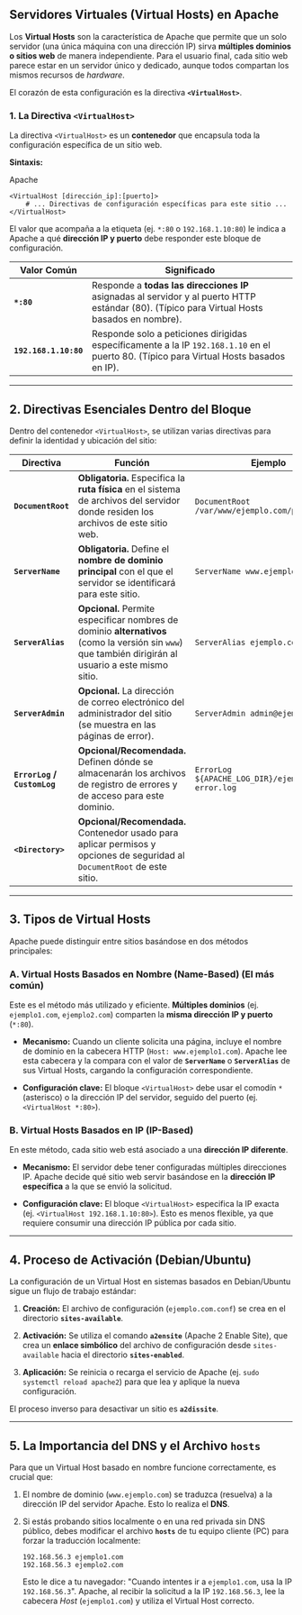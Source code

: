 ## Servidores Virtuales (Virtual Hosts) en Apache

Los **Virtual Hosts** son la característica de Apache que permite que un solo servidor (una única máquina con una dirección IP) sirva **múltiples dominios o sitios web** de manera independiente. Para el usuario final, cada sitio web parece estar en un servidor único y dedicado, aunque todos compartan los mismos recursos de _hardware_.

El corazón de esta configuración es la directiva **`<VirtualHost>`**.

### 1. La Directiva `<VirtualHost>`

La directiva `<VirtualHost>` es un **contenedor** que encapsula toda la configuración específica de un sitio web.

**Sintaxis:**

Apache

```
<VirtualHost [dirección_ip]:[puerto]>
    # ... Directivas de configuración específicas para este sitio ...
</VirtualHost>
```

El valor que acompaña a la etiqueta (ej. `*:80` o `192.168.1.10:80`) le indica a Apache a qué **dirección IP y puerto** debe responder este bloque de configuración.

|Valor Común|Significado|
|---|---|
|**`*:80`**|Responde a **todas las direcciones IP** asignadas al servidor y al puerto HTTP estándar (80). (Típico para Virtual Hosts basados en nombre).|
|**`192.168.1.10:80`**|Responde solo a peticiones dirigidas específicamente a la IP `192.168.1.10` en el puerto 80. (Típico para Virtual Hosts basados en IP).|

---

## 2. Directivas Esenciales Dentro del Bloque

Dentro del contenedor `<VirtualHost>`, se utilizan varias directivas para definir la identidad y ubicación del sitio:

|Directiva|Función|Ejemplo|
|---|---|---|
|**`DocumentRoot`**|**Obligatoria.** Especifica la **ruta física** en el sistema de archivos del servidor donde residen los archivos de este sitio web.|`DocumentRoot /var/www/ejemplo.com/public_html`|
|**`ServerName`**|**Obligatoria.** Define el **nombre de dominio principal** con el que el servidor se identificará para este sitio.|`ServerName www.ejemplo.com`|
|**`ServerAlias`**|**Opcional.** Permite especificar nombres de dominio **alternativos** (como la versión sin `www`) que también dirigirán al usuario a este mismo sitio.|`ServerAlias ejemplo.com`|
|**`ServerAdmin`**|**Opcional.** La dirección de correo electrónico del administrador del sitio (se muestra en las páginas de error).|`ServerAdmin admin@ejemplo.com`|
|**`ErrorLog` / `CustomLog`**|**Opcional/Recomendada.** Definen dónde se almacenarán los archivos de registro de errores y de acceso para este dominio.|`ErrorLog ${APACHE_LOG_DIR}/ejemplo-error.log`|
|**`<Directory>`**|**Opcional/Recomendada.** Contenedor usado para aplicar permisos y opciones de seguridad al `DocumentRoot` de este sitio.||

---

## 3. Tipos de Virtual Hosts

Apache puede distinguir entre sitios basándose en dos métodos principales:

### A. Virtual Hosts Basados en Nombre (Name-Based) (El más común)

Este es el método más utilizado y eficiente. **Múltiples dominios** (ej. `ejemplo1.com`, `ejemplo2.com`) comparten la **misma dirección IP y puerto** (`*:80`).

- **Mecanismo:** Cuando un cliente solicita una página, incluye el nombre de dominio en la cabecera HTTP (`Host: www.ejemplo1.com`). Apache lee esta cabecera y la compara con el valor de **`ServerName`** o **`ServerAlias`** de sus Virtual Hosts, cargando la configuración correspondiente.
    
- **Configuración clave:** El bloque `<VirtualHost>` debe usar el comodín `*` (asterisco) o la dirección IP del servidor, seguido del puerto (ej. `<VirtualHost *:80>`).
    

### B. Virtual Hosts Basados en IP (IP-Based)

En este método, cada sitio web está asociado a una **dirección IP diferente**.

- **Mecanismo:** El servidor debe tener configuradas múltiples direcciones IP. Apache decide qué sitio web servir basándose en la **dirección IP específica** a la que se envió la solicitud.
    
- **Configuración clave:** El bloque `<VirtualHost>` especifica la IP exacta (ej. `<VirtualHost 192.168.1.10:80>`). Esto es menos flexible, ya que requiere consumir una dirección IP pública por cada sitio.
    

---

## 4. Proceso de Activación (Debian/Ubuntu)

La configuración de un Virtual Host en sistemas basados en Debian/Ubuntu sigue un flujo de trabajo estándar:

1. **Creación:** El archivo de configuración (`ejemplo.com.conf`) se crea en el directorio **`sites-available`**.
    
2. **Activación:** Se utiliza el comando **`a2ensite`** (Apache 2 Enable Site), que crea un **enlace simbólico** del archivo de configuración desde `sites-available` hacia el directorio **`sites-enabled`**.
    
3. **Aplicación:** Se reinicia o recarga el servicio de Apache (ej. `sudo systemctl reload apache2`) para que lea y aplique la nueva configuración.
    

El proceso inverso para desactivar un sitio es **`a2dissite`**.

---

## 5. La Importancia del DNS y el Archivo `hosts`

Para que un Virtual Host basado en nombre funcione correctamente, es crucial que:

1. El nombre de dominio (`www.ejemplo.com`) se traduzca (resuelva) a la dirección IP del servidor Apache. Esto lo realiza el **DNS**.
    
2. Si estás probando sitios localmente o en una red privada sin DNS público, debes modificar el archivo **`hosts`** de tu equipo cliente (PC) para forzar la traducción localmente:
    
    ```
    192.168.56.3 ejemplo1.com
    192.168.56.3 ejemplo2.com
    ```
    
    Esto le dice a tu navegador: "Cuando intentes ir a `ejemplo1.com`, usa la IP `192.168.56.3`". Apache, al recibir la solicitud a la IP `192.168.56.3`, lee la cabecera _Host_ (`ejemplo1.com`) y utiliza el Virtual Host correcto.